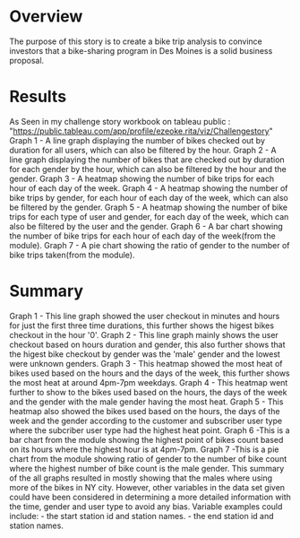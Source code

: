 # Overview
The purpose of this story is to create a bike trip analysis to convince investors that a bike-sharing program in Des Moines is a solid business proposal.

# Results
As Seen in my challenge story workbook on tableau public : "https://public.tableau.com/app/profile/ezeoke.rita/viz/Challengestory"
Graph 1 - A line graph displaying the number of bikes checked out by duration for all users, which can also be filtered by the hour.
Graph 2 - A line graph displaying the number of bikes that are checked out by duration for each gender by the hour, which can also be filtered by the hour and the gender.
Graph 3 - A heatmap showing the number of bike trips for each hour of each day of the week.
Graph 4 - A heatmap showing the number of bike trips by gender, for each hour of each day of the week, which can also be filtered by the gender.
Graph 5 - A heatmap showing the number of bike trips for each type of user and gender, for each day of the week, which can also be filtered by the user and the gender.
Graph 6 - A bar chart showing the number of bike trips for each hour of each day of the week(from the module).
Graph 7 - A pie chart showing the ratio of gender to the number of bike trips taken(from the module).

# Summary
Graph 1 - This line graph showed the user checkout in minutes and hours for just the first three time durations, this further shows the higest bikes checkout in the hour '0'.
Graph 2 - This line graph mainly shows the user checkout based on hours duration and gender, this also further shows that the higest bike checkout by gender was the 'male' gender and the lowest were unknown genders. 
Graph 3 - This heatmap showed the most heat of bikes used based on the hours and the days of the week, this further shows the most heat at around 4pm-7pm weekdays.
Graph 4 - This heatmap went further to show to the bikes used based on the hours, the days of the week and the gender with the male gender having the most heat.
Graph 5 - This heatmap also showed the bikes used based on the hours, the days of the week and the gender according to the customer and subscriber user type where the subcriber user type had the highest heat point.
Graph 6 -This is a bar chart from the module showing the highest point of bikes count based on its hours where the highest hour is at 4pm-7pm.
Graph 7 -This is a pie chart from the module showing ratio of gender to the number of bike count where the highest number of bike count is the male gender.
This summary of the all graphs resulted in mostly showing that the males where using more of the bikes in NY city. However, other variables in the data set given could have been considered in determining a more detailed information with the time, gender and user type to avoid any bias. Variable examples could include:    - the start station id and station names.
            - the end station id and station names.
